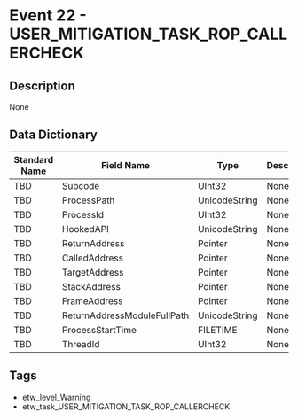 # Event 22 - USER_MITIGATION_TASK_ROP_CALLERCHECK

## Description
None

## Data Dictionary
|Standard Name|Field Name|Type|Description|Sample Value|
|---|---|---|---|---|
|TBD|Subcode|UInt32|None|`None`|
|TBD|ProcessPath|UnicodeString|None|`None`|
|TBD|ProcessId|UInt32|None|`None`|
|TBD|HookedAPI|UnicodeString|None|`None`|
|TBD|ReturnAddress|Pointer|None|`None`|
|TBD|CalledAddress|Pointer|None|`None`|
|TBD|TargetAddress|Pointer|None|`None`|
|TBD|StackAddress|Pointer|None|`None`|
|TBD|FrameAddress|Pointer|None|`None`|
|TBD|ReturnAddressModuleFullPath|UnicodeString|None|`None`|
|TBD|ProcessStartTime|FILETIME|None|`None`|
|TBD|ThreadId|UInt32|None|`None`|

## Tags
* etw_level_Warning
* etw_task_USER_MITIGATION_TASK_ROP_CALLERCHECK